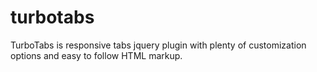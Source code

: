 # turbotabs
TurboTabs is responsive tabs jquery plugin with plenty of customization options and easy to follow HTML markup.
